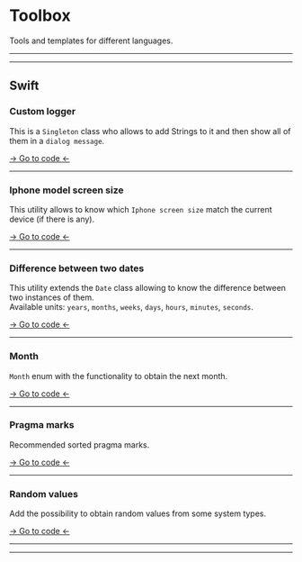 # Toolbox
Tools and templates for different languages.

---
---
## Swift
### Custom logger
This is a `Singleton` class who allows to add Strings to it and then show all of them in a `dialog message`.

[-> Go to code <-](/Swift/CustomLogger/)

---
### Iphone model screen size
This utility allows to know which `Iphone screen size` match the current device (if there is any).

[-> Go to code <-](/Swift/IphoneModelScreenSize/)

---
### Difference between two dates
This utility extends the `Date` class allowing to know the difference between two instances of them.
<br>Available units: `years`, `months`, `weeks`, `days`, `hours`, `minutes`, `seconds`.

[-> Go to code <-](/Swift/DifferenceBetweenDates/)

---

### Month
`Month` enum with the functionality to obtain the next month.

[-> Go to code <-](/Swift/Month)

---

### Pragma marks
Recommended sorted pragma marks.

[-> Go to code <-](/Swift/PragmaMarks)

---

### Random values
Add the possibility to obtain random values from some system types.

[-> Go to code <-](/Swift/RandomValues)

---
---